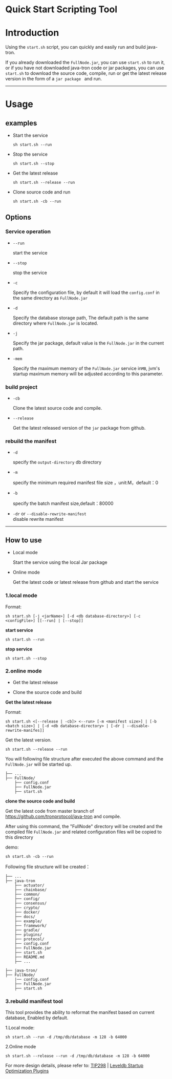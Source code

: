 # Quick Start Scripting Tool

# Introduction

Using the `start.sh` script, you can quickly and easily run and build java-tron.

If you already downloaded the `FullNode.jar`, you can use `start.sh` to run it, or if you have not downloaded java-tron code or jar packages, you can use `start.sh` to download the source code, compile, run or get the latest release version in the form of a `jar package ` and run.

***

# Usage

## examples

* Start the service

  ```
  sh start.sh --run
  ```

* Stop the service

  ```
  sh start.sh --stop
  ```

* Get the latest release

  ```
  sh start.sh --release --run
  ```

* Clone source code and run

  ```
  sh start.sh -cb --run
  ```

## Options

### Service operation

* `--run` 

  start the service

* `--stop`

  stop the service

* `-c`

  Specify the configuration file, by default it will load the `config.conf` in the same directory as `FullNode.jar`

* `-d`

  Specify the database storage path, The default path is the same directory where `FullNode.jar` is located.

* `-j`

  Specify the jar package, default value is the `FullNode.jar` in the current path.

* `-mem`

  Specify the maximum memory of the `FullNode.jar` service in`MB`, jvm's startup maximum memory will be adjusted according to this parameter.

### build project

* `-cb`

  Clone the latest source code and compile.

* `--release`

  Get the latest released version of the `jar` package from github.


### rebuild the manifest

* `-d`

  specify the `output-directory` db directory

* `-m`

  specify the minimum required manifest file size ，unit:M，default：0

* `-b`

  specify the batch manifest size,default：80000

* `-dr` or `--disable-rewrite-manifest`  
  disable rewrite manifest

***

## How to use

* Local mode

  Start the service using the local Jar package

* Online mode

  Get the latest code or latest release from github and start the service

### 1.local mode

Format:

```
sh start.sh [-j <jarName>] [-d <db database-directory>] [-c <configFile>] [[--run] | [--stop]]
```

**start service**

```
sh start.sh --run
```

**stop service**

```
sh start.sh --stop
```

### 2.online mode

* Get the latest release

* Clone the source code and build

**Get the latest release**

Format:

```
sh start.sh <[--release | -cb]> <--run> [-m <manifest size>] | [-b <batch size>] | [-d <db database-directory> | [-dr | --disable-rewrite-manifes]]
```

Get the latest version.


```
sh start.sh --release --run
```

You will following file structure after executed the above command and the `FullNode.jar` will be started up. 

```
├── ...
├── FullNode/
    ├── config.conf
    ├── FullNode.jar
    ├── start.sh
```

**clone the source code and build**

Get the latest code from master branch of https://github.com/tronprotocol/java-tron and compile. 

After using this command, the "FullNode" directory will be created and the compiled file `FullNode.jar` and related configuration files will be copied to this directory

demo:

```
sh start.sh -cb --run
```

Following file structure will be created：

```
├── ...
├── java-tron
    ├── actuator/
    ├── chainbase/
    ├── common/
    ├── config/
    ├── consensus/    
    ├── crypto/
    ├── docker/
    ├── docs/
    ├── example/   
    ├── framework/
    ├── gradle/
    ├── plugins/
    ├── protocol/
    ├── config.conf
    ├── FullNode.jar
    ├── start.sh
    ├── README.md
    ├── ...
```

```
├── java-tron/
├── FullNode/
    |── config.conf
    ├── FullNode.jar
    ├── start.sh
```

### 3.rebuild manifest tool

This tool provides the ability to reformat the manifest based on current database, Enabled by default.

1.Local mode:

```
sh start.sh --run -d /tmp/db/database -m 128 -b 64000
```

2.Online mode  

```
sh start.sh --release --run -d /tmp/db/database -m 128 -b 64000
```

For more design details, please refer to: [TIP298](https://github.com/tronprotocol/tips/issues/298) | [Leveldb Startup Optimization Plugins](https://github.com/tronprotocol/documentation-en/blob/master/docs/developers/archive-manifest.md)